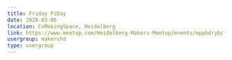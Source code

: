 ```yaml
---
title: Friday PiDay
date: 2020-03-06
location: CoMakingSpace, Heidelberg
link: https://www.meetup.com/Heidelberg-Makers-Meetup/events/mppbdrybcfbjb/
usergroup: makershd
type: usergroup
---
```

